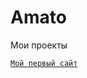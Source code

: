 

# Amato
Мои проекты

<code>[Мой первый сайт](https://amato2114.github.io/site_3/ "Мой первый сайт")</code>
